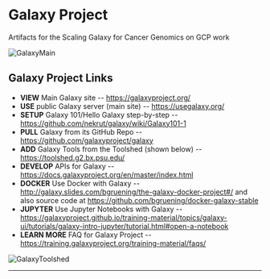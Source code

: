 # Galaxy Project
Artifacts for the Scaling Galaxy for Cancer Genomics on GCP work

![GalaxyMain](https://github.com/lynnlangit/TeamTeri/blob/master/Images/GalaxyMain.png)

## Galaxy Project Links

* **VIEW** Main Galaxy site -- https://galaxyproject.org/
* **USE** public Galaxy server (main site)  -- https://usegalaxy.org/
* **SETUP** Galaxy 101/Hello Galaxy step-by-step -- https://github.com/nekrut/galaxy/wiki/Galaxy101-1
* **PULL** Galaxy from its GitHub Repo -- https://github.com/galaxyproject/galaxy
* **ADD** Galaxy Tools from the Toolshed (shown below) -- https://toolshed.g2.bx.psu.edu/
* **DEVELOP** APIs for Galaxy -- https://docs.galaxyproject.org/en/master/index.html
* **DOCKER** Use Docker with Galaxy -- http://galaxy.slides.com/bgruening/the-galaxy-docker-project#/ and also source code at https://github.com/bgruening/docker-galaxy-stable
* **JUPYTER** Use Jupyter Notebooks with Galaxy -- https://galaxyproject.github.io/training-material/topics/galaxy-ui/tutorials/galaxy-intro-jupyter/tutorial.html#open-a-notebook
* **LEARN MORE** FAQ for Galaxy Project -- https://training.galaxyproject.org/training-material/faqs/

![GalaxyToolshed](https://github.com/lynnlangit/TeamTeri/blob/master/Images/GalaxyToolShed.png)

---




